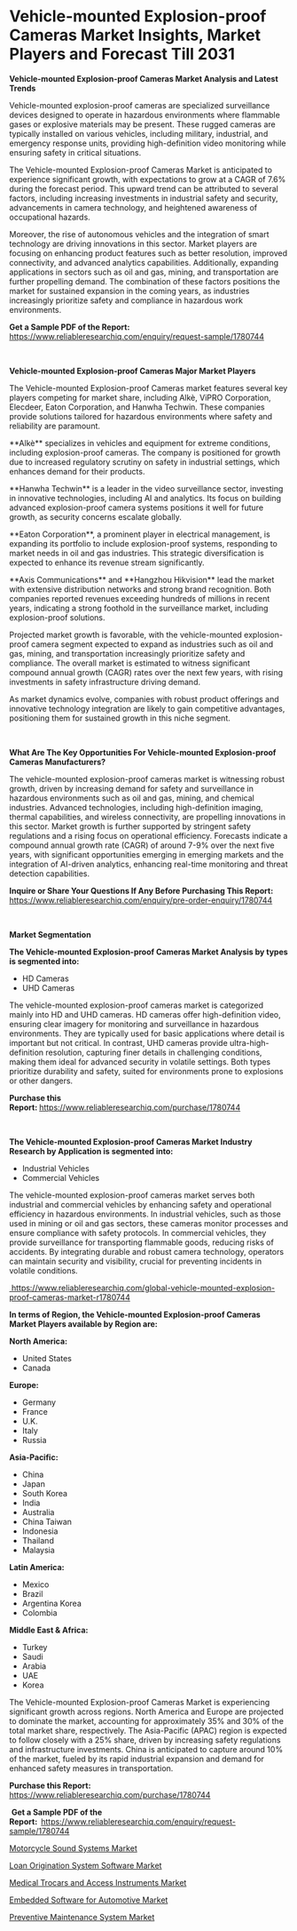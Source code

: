 <p><h1>Vehicle-mounted Explosion-proof Cameras Market Insights, Market Players and Forecast Till 2031</h1></p><p><strong>Vehicle-mounted Explosion-proof Cameras Market Analysis and Latest Trends</strong></p>
<p><p>Vehicle-mounted explosion-proof cameras are specialized surveillance devices designed to operate in hazardous environments where flammable gases or explosive materials may be present. These rugged cameras are typically installed on various vehicles, including military, industrial, and emergency response units, providing high-definition video monitoring while ensuring safety in critical situations.</p><p>The Vehicle-mounted Explosion-proof Cameras Market is anticipated to experience significant growth, with expectations to grow at a CAGR of 7.6% during the forecast period. This upward trend can be attributed to several factors, including increasing investments in industrial safety and security, advancements in camera technology, and heightened awareness of occupational hazards. </p><p>Moreover, the rise of autonomous vehicles and the integration of smart technology are driving innovations in this sector. Market players are focusing on enhancing product features such as better resolution, improved connectivity, and advanced analytics capabilities. Additionally, expanding applications in sectors such as oil and gas, mining, and transportation are further propelling demand. The combination of these factors positions the market for sustained expansion in the coming years, as industries increasingly prioritize safety and compliance in hazardous work environments.</p></p>
<p><strong>Get a Sample PDF of the Report:&nbsp;</strong> <a href="https://www.reliableresearchiq.com/enquiry/request-sample/1780744?utm_campaign=1159&utm_medium=2&utm_source=Github&utm_content=ia&utm_term=20122024&utm_id=vehicle-mounted-explosion-proof-cameras">https://www.reliableresearchiq.com/enquiry/request-sample/1780744</a></p>
<p>&nbsp;</p>
<p><strong>Vehicle-mounted Explosion-proof Cameras Major Market Players</strong></p>
<p><p>The Vehicle-mounted Explosion-proof Cameras market features several key players competing for market share, including Alkè, ViPRO Corporation, Elecdeer, Eaton Corporation, and Hanwha Techwin. These companies provide solutions tailored for hazardous environments where safety and reliability are paramount.</p><p>**Alkè** specializes in vehicles and equipment for extreme conditions, including explosion-proof cameras. The company is positioned for growth due to increased regulatory scrutiny on safety in industrial settings, which enhances demand for their products.</p><p>**Hanwha Techwin** is a leader in the video surveillance sector, investing in innovative technologies, including AI and analytics. Its focus on building advanced explosion-proof camera systems positions it well for future growth, as security concerns escalate globally.</p><p>**Eaton Corporation**, a prominent player in electrical management, is expanding its portfolio to include explosion-proof systems, responding to market needs in oil and gas industries. This strategic diversification is expected to enhance its revenue stream significantly.</p><p>**Axis Communications** and **Hangzhou Hikvision** lead the market with extensive distribution networks and strong brand recognition. Both companies reported revenues exceeding hundreds of millions in recent years, indicating a strong foothold in the surveillance market, including explosion-proof solutions.</p><p>Projected market growth is favorable, with the vehicle-mounted explosion-proof camera segment expected to expand as industries such as oil and gas, mining, and transportation increasingly prioritize safety and compliance. The overall market is estimated to witness significant compound annual growth (CAGR) rates over the next few years, with rising investments in safety infrastructure driving demand. </p><p>As market dynamics evolve, companies with robust product offerings and innovative technology integration are likely to gain competitive advantages, positioning them for sustained growth in this niche segment.</p></p>
<p>&nbsp;</p>
<p><strong>What Are The Key Opportunities For Vehicle-mounted Explosion-proof Cameras Manufacturers?</strong></p>
<p><p>The vehicle-mounted explosion-proof cameras market is witnessing robust growth, driven by increasing demand for safety and surveillance in hazardous environments such as oil and gas, mining, and chemical industries. Advanced technologies, including high-definition imaging, thermal capabilities, and wireless connectivity, are propelling innovations in this sector. Market growth is further supported by stringent safety regulations and a rising focus on operational efficiency. Forecasts indicate a compound annual growth rate (CAGR) of around 7-9% over the next five years, with significant opportunities emerging in emerging markets and the integration of AI-driven analytics, enhancing real-time monitoring and threat detection capabilities.</p></p>
<p><strong>Inquire or Share Your Questions If Any Before Purchasing This Report:</strong> <a href="https://www.reliableresearchiq.com/enquiry/pre-order-enquiry/1780744?utm_campaign=1159&utm_medium=2&utm_source=Github&utm_content=ia&utm_term=20122024&utm_id=vehicle-mounted-explosion-proof-cameras">https://www.reliableresearchiq.com/enquiry/pre-order-enquiry/1780744</a></p>
<p>&nbsp;</p>
<p><strong>Market Segmentation</strong></p>
<p><strong>The Vehicle-mounted Explosion-proof Cameras Market Analysis by types is segmented into:</strong></p>
<p><ul><li>HD Cameras</li><li>UHD Cameras</li></ul></p>
<p><p>The vehicle-mounted explosion-proof cameras market is categorized mainly into HD and UHD cameras. HD cameras offer high-definition video, ensuring clear imagery for monitoring and surveillance in hazardous environments. They are typically used for basic applications where detail is important but not critical. In contrast, UHD cameras provide ultra-high-definition resolution, capturing finer details in challenging conditions, making them ideal for advanced security in volatile settings. Both types prioritize durability and safety, suited for environments prone to explosions or other dangers.</p></p>
<p><strong>Purchase this Report:&nbsp;</strong><a href="https://www.reliableresearchiq.com/purchase/1780744?utm_campaign=1159&utm_medium=2&utm_source=Github&utm_content=ia&utm_term=20122024&utm_id=vehicle-mounted-explosion-proof-cameras">https://www.reliableresearchiq.com/purchase/1780744</a></p>
<p>&nbsp;</p>
<p><strong>The Vehicle-mounted Explosion-proof Cameras Market Industry Research by Application is segmented into:</strong></p>
<p><ul><li>Industrial Vehicles</li><li>Commercial Vehicles</li></ul></p>
<p><p>The vehicle-mounted explosion-proof cameras market serves both industrial and commercial vehicles by enhancing safety and operational efficiency in hazardous environments. In industrial vehicles, such as those used in mining or oil and gas sectors, these cameras monitor processes and ensure compliance with safety protocols. In commercial vehicles, they provide surveillance for transporting flammable goods, reducing risks of accidents. By integrating durable and robust camera technology, operators can maintain security and visibility, crucial for preventing incidents in volatile conditions.</p></p>
<p><a href="https://www.reliableresearchiq.com/global-vehicle-mounted-explosion-proof-cameras-market-r1780744?utm_campaign=1159&utm_medium=2&utm_source=Github&utm_content=ia&utm_term=20122024&utm_id=vehicle-mounted-explosion-proof-cameras">&nbsp;https://www.reliableresearchiq.com/global-vehicle-mounted-explosion-proof-cameras-market-r1780744</a></p>
<p><strong>In terms of Region, the Vehicle-mounted Explosion-proof Cameras Market Players available by Region are:</strong></p>
<p>
    <p> <strong> North America: </strong>
        <ul>
            <li>United States</li>
            <li>Canada</li>
        </ul>
        </p> 
    <p> <strong> Europe: </strong>
        <ul>
            <li>Germany</li>
            <li>France</li>
            <li>U.K.</li>
            <li>Italy</li>
            <li>Russia</li>
        </ul>
        </p> 
    <p> <strong> Asia-Pacific: </strong>
        <ul>
            <li>China</li>
            <li>Japan</li>
            <li>South Korea</li>
            <li>India</li>
            <li>Australia</li>
            <li>China Taiwan</li>
            <li>Indonesia</li>
            <li>Thailand</li>
            <li>Malaysia</li>
        </ul>
        </p> 
    <p> <strong> Latin America: </strong>
        <ul>
            <li>Mexico</li>
            <li>Brazil</li>
            <li>Argentina Korea</li>
            <li>Colombia</li>
        </ul>
        </p> 
    <p> <strong> Middle East & Africa: </strong>
        <ul>
            <li>Turkey</li>
            <li>Saudi</li>
            <li>Arabia</li>
            <li>UAE</li>
            <li>Korea</li>
        </ul>
    </p>
    </p>
<p><p>The Vehicle-mounted Explosion-proof Cameras Market is experiencing significant growth across regions. North America and Europe are projected to dominate the market, accounting for approximately 35% and 30% of the total market share, respectively. The Asia-Pacific (APAC) region is expected to follow closely with a 25% share, driven by increasing safety regulations and infrastructure investments. China is anticipated to capture around 10% of the market, fueled by its rapid industrial expansion and demand for enhanced safety measures in transportation.</p></p>
<p><strong>Purchase this Report: </strong><a href="https://www.reliableresearchiq.com/purchase/1780744?utm_campaign=1159&utm_medium=2&utm_source=Github&utm_content=ia&utm_term=20122024&utm_id=vehicle-mounted-explosion-proof-cameras">https://www.reliableresearchiq.com/purchase/1780744</a></p>
<p>&nbsp;<strong>Get a Sample PDF of the Report:&nbsp;&nbsp;</strong><a href="https://www.reliableresearchiq.com/enquiry/request-sample/1780744?utm_campaign=1159&utm_medium=2&utm_source=Github&utm_content=ia&utm_term=20122024&utm_id=vehicle-mounted-explosion-proof-cameras">https://www.reliableresearchiq.com/enquiry/request-sample/1780744</a></p>
<p><strong></strong></p>
<p><p><a href="https://www.linkedin.com/pulse/comprehensive-analysis-motorcycle-sound-systems-market-nqbbe?utm_campaign=1159&utm_medium=2&utm_source=Github&utm_content=ia&utm_term=20122024&utm_id=vehicle-mounted-explosion-proof-cameras">Motorcycle Sound Systems Market</a></p><p><a href="https://www.linkedin.com/pulse/loan-origination-system-software-market-report-2024-2031-cagr-pr9pc?utm_campaign=1159&utm_medium=2&utm_source=Github&utm_content=ia&utm_term=20122024&utm_id=vehicle-mounted-explosion-proof-cameras">Loan Origination System Software Market</a></p><p><a href="https://github.com/yankimber90yankim/Market-Research-Report-List-1/blob/main/medical-trocars-and-access-instruments-market.md?utm_campaign=1159&utm_medium=2&utm_source=Github&utm_content=ia&utm_term=20122024&utm_id=vehicle-mounted-explosion-proof-cameras">Medical Trocars and Access Instruments Market</a></p><p><a href="https://www.linkedin.com/pulse/market-forecasting-change-global-embedded-software-automotive-jvwdc?utm_campaign=1159&utm_medium=2&utm_source=Github&utm_content=ia&utm_term=20122024&utm_id=vehicle-mounted-explosion-proof-cameras">Embedded Software for Automotive Market</a></p><p><a href="https://www.linkedin.com/pulse/market-demand-revenue-preventive-maintenance-system-92-cagr-8hvkc?utm_campaign=1159&utm_medium=2&utm_source=Github&utm_content=ia&utm_term=20122024&utm_id=vehicle-mounted-explosion-proof-cameras">Preventive Maintenance System Market</a></p></p>